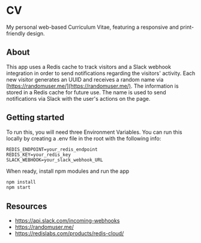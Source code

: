 # CV
My personal web-based Curriculum Vitae, featuring a responsive and print-friendly design.

## About
This app uses a Redis cache to track visitors and a Slack webhook integration in order to send notifications regarding the visitors' activity.
Each new visitor generates an UUID and receives a random name via [https://randomuser.me/](https://randomuser.me/). The information is stored in a Redis cache for future use.
The name is used to send notifications via Slack with the user's actions on the page.

## Getting started
To run this, you will need three Environment Variables. You can run this locally by creating a .env file in the root with the following info:
```
REDIS_ENDPOINT=your_redis_endpoint
REDIS_KEY=your_redis_key
SLACK_WEBHOOK=your_slack_webhook_URL
```

When ready, install npm modules and run the app
```bash
npm install
npm start
```

## Resources
* https://api.slack.com/incoming-webhooks
* https://randomuser.me/
* https://redislabs.com/products/redis-cloud/
